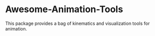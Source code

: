 # Awesome-Animation-Tools
This package provides a bag of kinematics and visualization tools for animation.
